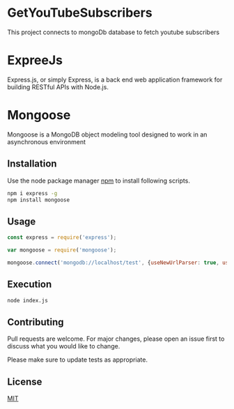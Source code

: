 # GetYouTubeSubscribers
This project connects to mongoDb database to fetch youtube subscribers

# ExpreeJs

Express.js, or simply Express, is a back end web application framework for building RESTful APIs with Node.js.

# Mongoose
Mongoose is a MongoDB object modeling tool designed to work in an asynchronous environment

## Installation

Use the node package manager [npm](https://nodejs.org/en/download) to install following scripts.

```bash
npm i express -g
npm install mongoose
```
 
## Usage

```javascript
const express = require('express');

var mongoose = require('mongoose');

mongoose.connect('mongodb://localhost/test', {useNewUrlParser: true, useUnifiedTopology: true});
```
## Execution

```bash
node index.js
```

## Contributing

Pull requests are welcome. For major changes, please open an issue first
to discuss what you would like to change.

Please make sure to update tests as appropriate.

## License

[MIT](https://choosealicense.com/licenses/mit/)
